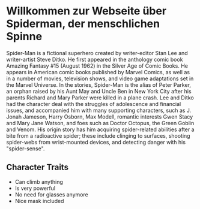 # Willkommen zur Webseite über Spiderman, der menschlichen Spinne

Spider-Man is a fictional superhero created by writer-editor Stan Lee and writer-artist Steve Ditko. He first appeared in the anthology comic book Amazing Fantasy #15 (August 1962) in the Silver Age of Comic Books. He appears in American comic books published by Marvel Comics, as well as in a number of movies, television shows, and video game adaptations set in the Marvel Universe. In the stories, Spider-Man is the alias of Peter Parker, an orphan raised by his Aunt May and Uncle Ben in New York City after his parents Richard and Mary Parker were killed in a plane crash. Lee and Ditko had the character deal with the struggles of adolescence and financial issues, and accompanied him with many supporting characters, such as J. Jonah Jameson, Harry Osborn, Max Modell, romantic interests Gwen Stacy and Mary Jane Watson, and foes such as Doctor Octopus, the Green Goblin and Venom. His origin story has him acquiring spider-related abilities after a bite from a radioactive spider; these include clinging to surfaces, shooting spider-webs from wrist-mounted devices, and detecting danger with his "spider-sense". 

## Character Traits

* Can climb anything
* Is very powerful
* No need for glasses anymore
* Nice mask included